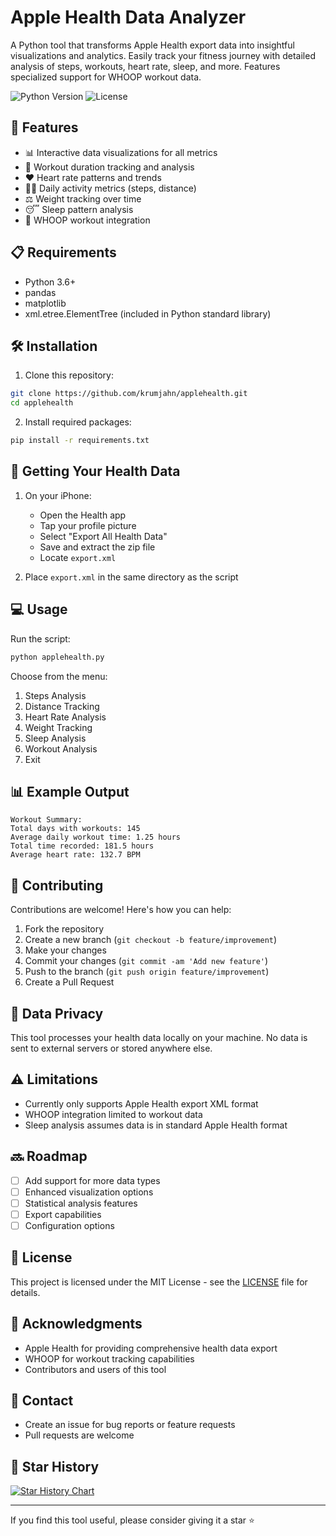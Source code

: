 # Apple Health Data Analyzer

A Python tool that transforms Apple Health export data into insightful visualizations and analytics. Easily track your fitness journey with detailed analysis of steps, workouts, heart rate, sleep, and more. Features specialized support for WHOOP workout data.

![Python Version](https://img.shields.io/badge/python-3.6+-blue.svg)
![License](https://img.shields.io/badge/license-MIT-green.svg)

## 🚀 Features

- 📊 Interactive data visualizations for all metrics
- 💪 Workout duration tracking and analysis
- ❤️ Heart rate patterns and trends
- 🏃‍♂️ Daily activity metrics (steps, distance)
- ⚖️ Weight tracking over time
- 😴 Sleep pattern analysis
- 🔄 WHOOP workout integration

## 📋 Requirements

- Python 3.6+
- pandas
- matplotlib
- xml.etree.ElementTree (included in Python standard library)

## 🛠️ Installation

1. Clone this repository:
```bash
git clone https://github.com/krumjahn/applehealth.git
cd applehealth
```

2. Install required packages:
```bash
pip install -r requirements.txt
```

## 📱 Getting Your Health Data

1. On your iPhone:
   - Open the Health app
   - Tap your profile picture
   - Select "Export All Health Data"
   - Save and extract the zip file
   - Locate `export.xml`

2. Place `export.xml` in the same directory as the script

## 💻 Usage

Run the script:
```bash
python applehealth.py
```

Choose from the menu:
1. Steps Analysis
2. Distance Tracking
3. Heart Rate Analysis
4. Weight Tracking
5. Sleep Analysis
6. Workout Analysis
7. Exit

## 📊 Example Output

```
Workout Summary:
Total days with workouts: 145
Average daily workout time: 1.25 hours
Total time recorded: 181.5 hours
Average heart rate: 132.7 BPM
```

## 🤝 Contributing

Contributions are welcome! Here's how you can help:

1. Fork the repository
2. Create a new branch (`git checkout -b feature/improvement`)
3. Make your changes
4. Commit your changes (`git commit -am 'Add new feature'`)
5. Push to the branch (`git push origin feature/improvement`)
6. Create a Pull Request

## 📝 Data Privacy

This tool processes your health data locally on your machine. No data is sent to external servers or stored anywhere else.

## ⚠️ Limitations

- Currently only supports Apple Health export XML format
- WHOOP integration limited to workout data
- Sleep analysis assumes data is in standard Apple Health format

## 🔜 Roadmap

- [ ] Add support for more data types
- [ ] Enhanced visualization options
- [ ] Statistical analysis features
- [ ] Export capabilities
- [ ] Configuration options

## 📄 License

This project is licensed under the MIT License - see the [LICENSE](LICENSE) file for details.

## 🙏 Acknowledgments

- Apple Health for providing comprehensive health data export
- WHOOP for workout tracking capabilities
- Contributors and users of this tool

## 📧 Contact

- Create an issue for bug reports or feature requests
- Pull requests are welcome

## 🌟 Star History

[![Star History Chart](https://api.star-history.com/svg?repos=krumjahn/applehealth&type=Date)](https://star-history.com/#krumjahn/applehealth&Date)

---

If you find this tool useful, please consider giving it a star ⭐️
